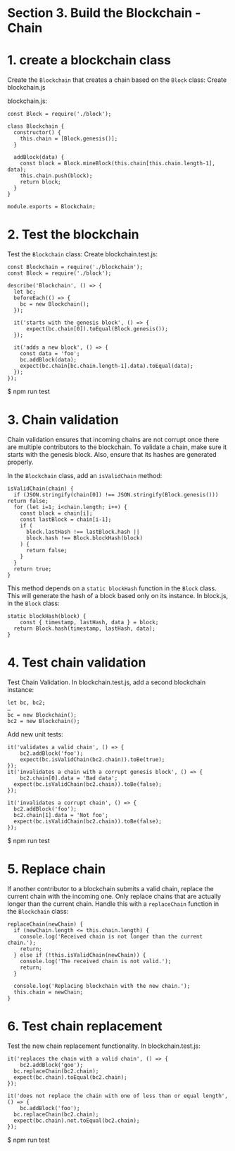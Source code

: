 # Section 3. Build the Blockchain - Chain

# 1. create a blockchain class
Create the `Blockchain` that creates a chain based on the `Block` class:
Create blockchain.js

blockchain.js:
```
const Block = require('./block');

class Blockchain {
  constructor() {
    this.chain = [Block.genesis()];
  }

  addBlock(data) {
    const block = Block.mineBlock(this.chain[this.chain.length-1], data);
    this.chain.push(block);
    return block;
  }
}

module.exports = Blockchain;
```

# 2. Test the blockchain
Test the `Blockchain` class:
Create blockchain.test.js:

```
const Blockchain = require('./blockchain');
const Block = require('./block');

describe('Blockchain', () => {
  let bc;
  beforeEach(() => {
    bc = new Blockchain();
  });

  it('starts with the genesis block', () => {
	  expect(bc.chain[0]).toEqual(Block.genesis());
  });

  it('adds a new block', () => {
    const data = 'foo';
    bc.addBlock(data);
    expect(bc.chain[bc.chain.length-1].data).toEqual(data);
  });
});

```
$ npm run test

# 3. Chain validation
Chain validation ensures that incoming chains are not corrupt once there are multiple contributors to the blockchain. To validate a chain, make sure it starts with the genesis block. Also, ensure that its hashes are generated properly.

In the `Blockchain` class, add an `isValidChain` method:
```
isValidChain(chain) {
  if (JSON.stringify(chain[0]) !== JSON.stringify(Block.genesis())) return false;
  for (let i=1; i<chain.length; i++) {
    const block = chain[i];
    const lastBlock = chain[i-1];
    if (
      block.lastHash !== lastBlock.hash ||
      block.hash !== Block.blockHash(block)
    ) {
      return false;
    }
  }
  return true;
}
```

This method depends on a `static blockHash` function in the `Block` class. This will generate the hash of a block based only on its instance. In block.js, in the `Block` class:
```
static blockHash(block) {
	const { timestamp, lastHash, data } = block;
  return Block.hash(timestamp, lastHash, data);
}
```

# 4. Test chain validation
Test Chain Validation. In blockchain.test.js, add a second blockchain instance:
```
let bc, bc2;
…
bc = new Blockchain();
bc2 = new Blockchain();
```

Add new unit tests:
```
it('validates a valid chain', () => {
	bc2.addBlock('foo');
	expect(bc.isValidChain(bc2.chain)).toBe(true);
});
it('invalidates a chain with a corrupt genesis block', () => {
	bc2.chain[0].data = 'Bad data';
  expect(bc.isValidChain(bc2.chain)).toBe(false);
});

it('invalidates a corrupt chain', () => {
  bc2.addBlock('foo');
  bc2.chain[1].data = 'Not foo';
  expect(bc.isValidChain(bc2.chain)).toBe(false);
});
```
$ npm run test

# 5. Replace chain
If another contributor to a blockchain submits a valid chain, replace the current chain with the incoming one. Only replace chains that are actually longer than the current chain. Handle this with a `replaceChain` function in the `Blockchain` class:

```
replaceChain(newChain) {
  if (newChain.length <= this.chain.length) {
    console.log('Received chain is not longer than the current chain.');
    return;
  } else if (!this.isValidChain(newChain)) {
    console.log('The received chain is not valid.');
    return;
  }

  console.log('Replacing blockchain with the new chain.');
  this.chain = newChain;
}
```

# 6. Test chain replacement
Test the new chain replacement functionality. In blockchain.test.js:
```
it('replaces the chain with a valid chain', () => {
	bc2.addBlock('goo');
  bc.replaceChain(bc2.chain);
  expect(bc.chain).toEqual(bc2.chain);
});

it('does not replace the chain with one of less than or equal length', () => {
	bc.addBlock('foo');
  bc.replaceChain(bc2.chain);
  expect(bc.chain).not.toEqual(bc2.chain);
});
```
$ npm run test

